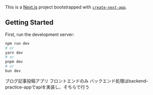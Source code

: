 This is a [Next.js](https://nextjs.org/) project bootstrapped with [`create-next-app`](https://github.com/vercel/next.js/tree/canary/packages/create-next-app).

## Getting Started

First, run the development server:

```bash
npm run dev
# or
yarn dev
# or
pnpm dev
# or
bun dev
```

ブログ記事投稿アプリ フロントエンドのみ バックエンド処理はbackend-practice-appでapiを実装し、そちらで行う
